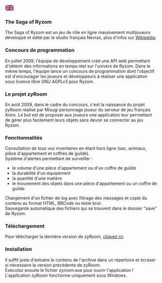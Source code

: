 [![en](/assets/lang-en.png)](README.md)

### The Saga of Ryzom
The Saga of Ryzom est un jeu de rôle en ligne massivement multijoueurs développé et édité par le studio français Nevrax, plus d'infos sur [Wikipédia](https://fr.wikipedia.org/wiki/Ryzom).

### Concours de programmation
En juillet 2009, l'équipe de développement créé une API web permettant d'obtenir des informations en temps réel sur l'univers de Ryzom. Dans le même temps, l'équipe lance un concours de programmation dont l'objectif est d'encourager les joueurs et développeurs à réaliser une application sous licence libre GNU AGPLv3 pour Ryzom.

### Le projet zyRoom
En août 2009, dans le cadre du concours, c'est la naissance du projet zyRoom réalisé par Misugi personnage joueur du serveur de jeu français Aniro. Le but est de proposer aux joueurs une application leur permettant de gérer plus facilement leurs objets sans devoir se connecter au jeu Ryzom.

### Fonctionnalités
Consultation de tous vos inventaires en étant hors ligne (sac, animaux, pièce d'appartement et coffres de guilde).\
Système d'alertes permettant de surveiller :
* le volume d'une pièce d'appartement ou d'un coffre de guilde
* la durabilité d'un équipement
* la quantité d'une matière
* le mouvement des objets dans une pièce d'appartement ou un coffre de guilde

Chargement d'un fichier de log avec filtrage des messages et copie du contenu au format HTML, BBCode ou texte brut.\
Sauvegarde automatique des fichiers qui se trouvent dans le dossier "save" de Ryzom.

### Téléchargement
Pour télécharger la dernière version de zyRoom, [cliquez ici](https://github.com/misugi/zyroom/releases).

### Installation
Il suffit juste d'extraire le contenu de l'archive dans un répertoire et écraser si nécessaire la version précédente de zyRoom.\
Exécutez ensuite le fichier zyroom.exe pour ouvrir l'application !\
L'application zyRoom fonctionne uniquement sous Windows.